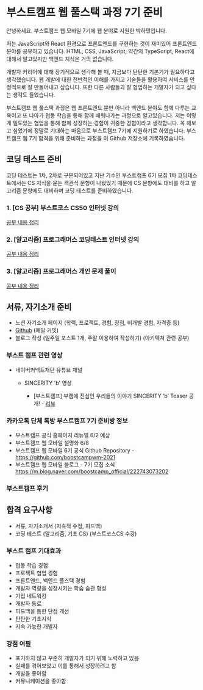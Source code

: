 # 부스트캠프 웹 풀스택 과정 7기 준비

안녕하세요. 부스트캠프 웹 모바일 7기에 웹 분야로 지원한 박하민입니다.

저는 JavaScript와 React 환경으로 프론트엔드를 구현하는 것이 재미있어 프론트엔드 분야를 공부하고 있습니다. HTML, CSS, JavaScript, 약간의 TypeScript, React에 대해서 알고있지만 백엔드 지식은 거의 없습니다.

개발자 커리어에 대해 장기적으로 생각해 볼 때, 지금보다 탄탄한 기본기가 필요하다고 생각했습니다. 웹 개발에 대한 전반적인 이해를 가지고 기술들을 활용하여 서비스를 안정적으로 잘 만들어내고 싶습니다. 또한 다른 사람들과 잘 협업하는 개발자가 되고 싶다는 생각도 들었습니다.

부스트캠프 웹 풀스택 과정은 웹 프론트엔드 뿐만 아니라 백엔드 분야도 함께 다루는 교육이고 또 나아가 협동 학습을 통해 함께 배워나가는 과정으로 알고있습니다. 저는 이렇게 밀도있는 협업을 통해 함께 성장하는 경험이 귀중한 경험이라고 생각합니다. 꼭 해보고 싶었기에 정말로 기대하는 마음으로 부스트캠프 7기에 지원하기로 하였습니다. 부스트캠프 웹 7기 함격을 위해 준비하는 과정을 이 Github 저장소에 기록하였습니다.

## 코딩 테스트 준비

코딩 테스트는 1차, 2차로 구분되어있고 지난 기수인 부스트캠프 6기 모집 1차 코딩테스트에서는 CS 지식을 묻는 객관식 문항이 나왔었기 때문에 CS 문항에도 대비를 하고 알고리즘 문항에도 대비하며 코딩 테스트를 준비하였습니다.

### 1. [CS 공부] 부스트코스 CS50 인터넷 강의

[공부 내용 정리](./CS50/README.md)

### 2. [알고리즘] 프로그래머스 코딩테스트 인터넷 강의

[공부 내용 정리](./%5B%EC%95%8C%EA%B3%A0%EB%A6%AC%EC%A6%98%5D%20%ED%94%84%EB%A1%9C%EA%B7%B8%EB%9E%98%EB%A8%B8%EC%8A%A4%20%EC%9D%B8%ED%84%B0%EB%84%B7%EA%B0%95%EC%9D%98/README.md)

### 3. [알고리즘] 프로그래머스 개인 문제 풀이

[공부 내용 정리](./%EA%B0%9C%EC%9D%B8%EB%AC%B8%EC%A0%9C%ED%92%80%EC%9D%B4/README.md)

## 서류, 자기소개 준비

- 노션 자기소개 페이지 (학력, 프로젝트, 경험, 장점, 비개발 경험, 자격증 등)
- [Github](https://github.com/peppermintc) (매일 커밋)
- 블로그 작성 (일주일 포스트 1개, 주말 이용하여 작성하기) (아키텍쳐 관련 공부)

### 부스트 캠프 관련 영상

- 네이버커넥트재단 유튜브 채널

  - SINCERITY 'b' 영상

    - [부스트캠프] 부캠에 진심인 우리들의 이야기 SINCERITY ‘b’ Teaser 공개! - [리뷰](./관련영상후기/media_youtube_1.md)

### 카카오톡 단체 톡방 부스트캠프 7기 준비방 정보

- 부스트캠프 공식 홈페이지 리뉴얼 6/2 예상
- 부스트캠프 웹 모바일 설명화 6/8
- 부스트캠프 웹 모바일 6기 공식 Github Repository - https://github.com/boostcampwm-2021
- 부스트캠프 웹 모바일 블로그 - 7기 모집 소식 https://m.blog.naver.com/boostcamp_official/222743073202

### 부스트캠프 후기

## 합격 요구사항

- 서류, 자기소개서 (지속적 수정, 피드백)
- 코딩 테스트 (알고리즘, 기초 CS) (부스트코스CS 수강)

### 부스트 캠프 기대효과

- 협동 학습 경험
- 프로젝트 협업 경험
- 프론트엔드, 백엔드 풀스택 경험
- 개발자 역량을 성장시키는 학습 습관 형성
- 기업 네트워킹
- 개발자 동료
- 피드백을 통한 단점 개선
- 탄탄한 기초지식
- 지속 가능한 개발자

### 강점 어필

- 포기하지 않고 꾸준히 개발자가 되기 위해 노력하고 있음
- 실패를 겪어보았고 이를 통해서 성장하려고 함
- 개발을 좋아함
- 커뮤니케이션을 좋아함
